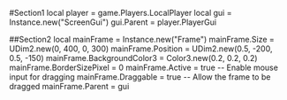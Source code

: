 #Section1
local player = game.Players.LocalPlayer
local gui = Instance.new("ScreenGui")
gui.Parent = player.PlayerGui

##Section2
local mainFrame = Instance.new("Frame")
mainFrame.Size = UDim2.new(0, 400, 0, 300)
mainFrame.Position = UDim2.new(0.5, -200, 0.5, -150)
mainFrame.BackgroundColor3 = Color3.new(0.2, 0.2, 0.2)
mainFrame.BorderSizePixel = 0
mainFrame.Active = true -- Enable mouse input for dragging
mainFrame.Draggable = true -- Allow the frame to be dragged
mainFrame.Parent = gui

